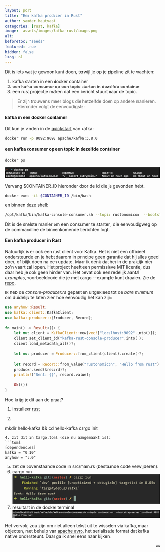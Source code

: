 ```yaml
---
layout: post
title: "Een kafka producer in Rust"
author: sander.hautvast
categories: [rust, kafka]
image:  assets/images/kafka-rust/image.png
alt:
beforetoc: "seeds"
featured: true
hidden: false
lang: nl
---
```

Dit is iets wat je gewoon kunt doen, terwijl je op je pipeline zit te wachten:
1. kafka starten in een docker container
2. een kafka consumer op een topic starten in dezelfde container
3. een rust projectje maken dat een bericht stuurt naar de topic.

>Er zijn trouwens meer blogs die hetzelfde doen op andere manieren. Hieronder volgt de eenvoudigste:

#### kafka in een docker container

Dit kun je vinden in de [quickstart](https://kafka.apache.org/quickstart) van kafka: 

```bash
docker run -p 9092:9092 apache/kafka:3.8.0
```

#### een kafka consumer op een topic in dezelfde container
```bash
docker ps
```
![docker ps](/assets/images/kafka-rust/dockerps.png)

Vervang $CONTAINER_ID hieronder door de id die je gevonden hebt.
```bash
docker exec -it $CONTAINER_ID /bin/bash
```
en binnen deze shell:
```bash
/opt/kafka/bin/kafka-console-consumer.sh --topic rustonomicon  --bootstrap-server localhost:9092
```

Dit is de snelste manier om een consumer te starten, die eenvoudigweg op de commandline de binnenkomende berichten logt. 

#### Een kafka producer in Rust

Natuurlijk is er ook een rust client voor Kafka. Het is niet een officieel ondersteunde en je hebt daarom in principe geen garantie dat hij alles goed doet, of blijft doen na een update. Maar ik denk dat het in de praktijk niet zo'n vaart zal lopen. Het project heeft een permissieve MIT licentie, dus daar heb je ook geen hinder van. 
Het bevat ook een redelijk aantal _examples_, voorbeeldcode die je met cargo --example kunt draaien. Zie de [repo](https://github.com/kafka-rust/kafka-rust/tree/master/examples).

Ik heb de _console-producer.rs_ gepakt en uitgekleed tot de _bare minimum_ om duidelijk te laten zien hoe eenvoudig het kan zijn:

```rust
use anyhow::Result;
use kafka::client::KafkaClient;
use kafka::producer::{Producer, Record};

fn main() -> Result<()> {
    let mut client = KafkaClient::new(vec!["localhost:9092".into()]);
    client.set_client_id("kafka-rust-console-producer".into());
    client.load_metadata_all()?;

    let mut producer = Producer::from_client(client).create()?;

    let record = Record::from_value("rustonomicon", "Hello from rust");
    producer.send(&record)?;
    println!("Sent: {}", record.value);

    Ok(())
}
```
Hoe krijg je dit aan de praat?
1. installeer [rust](https://www.rust-lang.org/tools/install)
2. ```
mkdir hello-kafka && cd hello-kafka
cargo init
```
4. zit dit in Cargo.toml (die nu aangemaakt is):
```toml
[dependencies]
kafka = "0.10"
anyhow = "1.0"
```
5. zet de bovenstaande code in src/main.rs (bestaande code verwijderen).
6. cargo run
![cargo run](/assets/images/kafka-rust/cargorun.png)
7. resultaat in de docker terminal
![kafka consumer](/assets/images/kafka-rust/consumer.png)

Het vervolg zou zijn om niet alleen tekst uit te wisselen via kafka, maar objecten, met behulp van [apache avro](https://avro.apache.org/), het serialisatie format dat kafka native ondersteunt. Daar ga ik snel eens naar kijken.
<div style="text-align: right">∞</div>